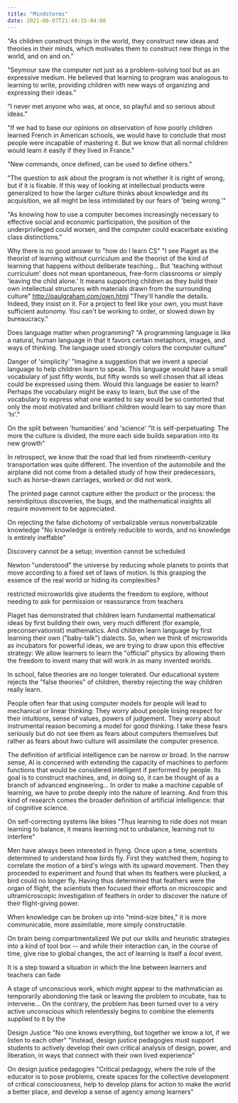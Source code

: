 ```yaml
---
title: "Mindstorms"
date: 2021-06-07T21:44:15-04:00
---
```


"As children construct things in the world, they construct new ideas and theories in their minds, which motivates them to construct new things in the world, and on and on."

"Seymour saw the computer not just as a problem-solving tool but as an expressive medium. He believed that learning to program was analogous to learning to write, providing children with new ways of organizing and expressing their ideas."

"I never met anyone who was, at once, so playful and so serious about ideas."

"If we had to base our opinions on observation of how poorly children learned French in American schools, we would have to conclude that most people were incapable of mastering it. But we know that all normal children would learn it easily if they lived in France."

"New commands, once defined, can be used to define others."

"The question to ask about the program is not whether it is right of wrong, but if it is fixable. If this way of looking at intellectual products were generalized to how the larger culture thinks about knowledge and its acquisition, we all might be less intimidated by our fears of 'being wrong.'"

"As knowing how to use a computer becomes increasingly necessary to effective social and economic participation, the position of the underprivileged could worsen, and the computer could exacerbate existing class distinctions."

Why there is no good answer to "how do I learn CS" 
"I see Piaget as the theorist of learning without curriculum and the theorist of the kind of learning that happens without deliberate teaching... But 'teaching without curriculum' does not mean spontaneous, free-form classrooms or simply 'leaving the child alone.' It means supporting children as they build their own intellectual structures with materials drawn from the surrounding culture"
http://paulgraham.com/own.html
    "They'll handle the details. Indeed, they insist on it. For a project to feel like your own, you must have sufficient autonomy. You can't be working to order, or slowed down by bureaucracy."

Does language matter when programming?
"A programming language is like a natural, human language in that it favors certain metaphors, images, and ways of thinking. The language used strongly colors the computer culture"

Danger of 'simplicity'
"Imagine a suggestion that we invent a special language to help children learn to speak. This language would have a small vocabulary of just fifty words, but fifty words so well chosen that all ideas could be expressed using them. Would this language be easier to learn? Perhaps the vocabulary might be easy to learn, but the use of the vocabulary to express what one wanted to say would be so contorted that only the most motivated and brilliant children would learn to say more than 'hi'."

On the split between 'humanities' and 'science'
"It is self-perpetuating: The more the culture is divided, the more each side builds separation into its new growth"

In retrospect, we know that the road that led from nineteenth-century transportation was quite different. The invention of the automobile and the airplane did not come from a detailed study of how their predecessors, such as horse-drawn carriages, worked or did not work.

The printed page cannot capture either the product or the process: the serendipitous discoveries, the bugs, and the mathematical insights all require movement to be appreciated.

On rejecting the false dichotomy of verbalizable versus nonverbalizable knowledge
"No knowledge is entirely reducible to words, and no knowledge is entirely ineffable"

Discovery cannot be a setup; invention cannot be scheduled

Newton "understood" the universe by reducing whole planets to points that move according to a fixed set of laws of motion. Is this grasping the essence of the real world or hiding its complexities?

restricted microworlds give students the freedom to explore, without needing to ask for permission or reassurance from teachers

Piaget has demonstrated that children learn fundamental mathematical ideas by first building their own, very much different (for example, preconservationist) mathematics. And children learn language by first learning their own ("baby-talk") dialects. So, when we think of microworlds as incubators for powerful ideas, we are trying to draw upon this effective strategy: We allow learners to learn the "official" physics by allowing them the freedom to invent many that will work in as many invented worlds.

In school, false theories are no longer tolerated. Our educational system rejects the "false theories" of children, thereby rejecting the way children really learn.

People often fear that using computer models for people will lead to mechanical or linear thinking: They worry about people losing respect for their intuitions, sense of values, powers of judgement. They worry about instrumental reason becoming a model for good thinking. I take these fears seriously but do not see them as fears about computers themselves but rather as fears about hwo culture will assimilate the computer presence.

The definition of artificial intelligence can be narrow or broad. In the narrow sense, AI is concerned with extending the capacity of machines to perform functions that would be considered intelligent if performed by people. Its goal is to construct machines, and, in doing so, it can be thought of as a branch of advanced engineering... In order to make a machine capable of learning, we have to probe deeply into the nature of learning. And from this kind of research comes the broader definition of artificial intelligence: that of cognitive science.

On self-correcting systems like bikes
"Thus learning to ride does not mean learning to balance, it means learning not to unbalance, learning not to interfere"

Men have always been interested in flying. Once upon a time, scientists determined to understand how birds fly. First they watched them, hoping to correlate the motion of a bird's wings with its upward movement. Then they proceeded to experiment and found that when its feathers were plucked, a bird could no longer fly. Having thus determined that feathers were the organ of flight, the scientists then focused their efforts on microscopic and ultramicroscopic investigation of feathers in order to discover the nature of their flight-giving power.

When knowledge can be broken up into "mind-size bites," it is more communicable, more assimilable, more simply constructable.

On brain being compartmentalized
We put our skills and heuristic strategies into a kind of tool box -- and while their interaction can, in the course of time, give rise to global changes, the act of learning is itself a *local* event.

It is a step toward a situation in which the line between learners and teachers can fade

A stage of unconscious work, which might appear to the mathmatician as temporarily abondoning the task or leaving the problem to incubate, has to intervene... On the contrary, the problem has been turned over to a very active unconscious which relentlessly begins to combine the elements supplied to it by the 

Design Justice
"No one knows everything, but together we know a lot, if we listen to each other"
"Instead, design justice pedagogies must support students to actively develop their own critical analysis of design, power, and liberation, in ways that connect with their own lived experience"

On design justice pedagogies
"Critical pedagogy, where the role of the educator is to pose problems, create spaces for the collective development of critical consciousness, help to develop plans for action to make the world a better place, and develop a sense of agency among learners"